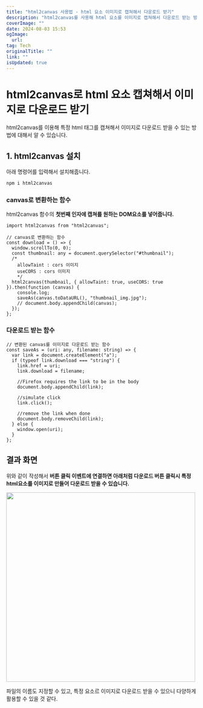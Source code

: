```yaml
---
title: "html2canvas 사용법 - html 요소 이미지로 캡쳐해서 다운로드 받기"
description: "html2canvas를 사용해 html 요소를 이미지로 캡쳐해서 다운로드 받는 방법에 대해 정리합니다"
coverImage: ""
date: 2024-08-03 15:53
ogImage: 
  url: 
tag: Tech
originalTitle: ""
link: ""
isUpdated: true
---
```






# html2canvas로 html 요소 캡쳐해서 이미지로 다운로드 받기

html2canvas를 이용해 특정 html 태그를 캡쳐해서 이미지로 다운로드 받을 수 있는 방법에 대해서 알 수 있습니다.

## 1. html2canvas 설치

아래 명령어를 입력해서 설치해줍니다.



<div class="content-ad"></div>

```bash
npm i html2canvas
```

### canvas로 변환하는 함수

html2canvas 함수의 **첫번째 인자에 캡쳐를 원하는 DOM요소를 넣어줍니다.**

```tsx
import html2canvas from "html2canvas";

// canvas로 변환하는 함수
const download = () => {
  window.scrollTo(0, 0);
  const thumbnail: any = document.querySelector("#thumbnail");
  /*
    allowTaint : cors 이미지
    useCORS : cors 이미지
    */
  html2canvas(thumbnail, { allowTaint: true, useCORS: true }).then(function (canvas) {
    console.log;
    saveAs(canvas.toDataURL(), "thumbnail_img.jpg");
    // document.body.appendChild(canvas);
  });
};
```



<div class="content-ad"></div>

### 다운로드 받는 함수

```tsx
// 변환된 canvas를 이미지로 다운로드 받는 함수
const saveAs = (uri: any, filename: string) => {
  var link = document.createElement("a");
  if (typeof link.download === "string") {
    link.href = uri;
    link.download = filename;

    //Firefox requires the link to be in the body
    document.body.appendChild(link);

    //simulate click
    link.click();

    //remove the link when done
    document.body.removeChild(link);
  } else {
    window.open(uri);
  }
};
```

## 결과 화면

위와 같이 작성해서 **버튼 클릭 이벤트에 연결하면 아래처럼 다운로드 버튼 클릭시 특정 html요소를 이미지로 만들어 다운로드 받을 수 있습니다.**



<div class="content-ad"></div>

<img src="/assets/img/2022-12-09-html2canvas로-html-요소-캡쳐해서-이미지로-다운로드-받기-1.gif" width="500" />

파일의 이름도 지정할 수 있고, 특정 요소르 이미지로 다운로드 받을 수 있으니 다양하게 활용할 수 있을 것 같다.

